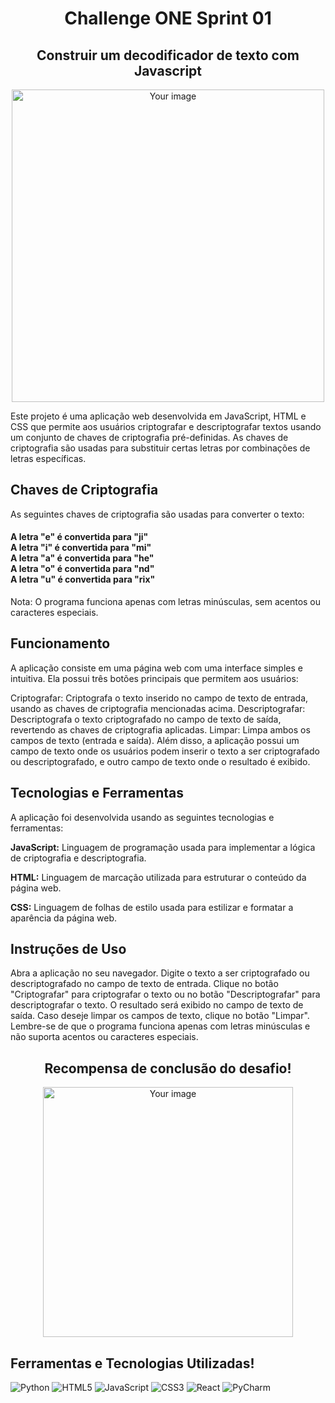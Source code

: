 <h1 align="center">Challenge ONE Sprint 01</h1>

<h2 align="center">Construir um decodificador de texto com Javascript</h2>

<p align="center">
  <img src="https://user-images.githubusercontent.com/109030838/231914532-8c4e7eec-b10e-4751-9ea0-a207a87d7b21.png" alt="Your image" width="500">
</p>


Este projeto é uma aplicação web desenvolvida em JavaScript, HTML e CSS que permite aos usuários criptografar e descriptografar textos usando um conjunto de chaves de criptografia pré-definidas. As chaves de criptografia são usadas para substituir certas letras por combinações de letras específicas.

<h2 align="left">Chaves de Criptografia</h2>

As seguintes chaves de criptografia são usadas para converter o texto:

<h4 align="left">
A letra "e" é convertida para "ji"
  <br>
A letra "i" é convertida para "mi"
  <br>
A letra "a" é convertida para "he"
  <br>
A letra "o" é convertida para "nd"
  <br>
A letra "u" é convertida para "rix"
</h4>

Nota: O programa funciona apenas com letras minúsculas, sem acentos ou caracteres especiais.

<h2 align="left">Funcionamento</h2>

A aplicação consiste em uma página web com uma interface simples e intuitiva. Ela possui três botões principais que permitem aos usuários:

Criptografar: Criptografa o texto inserido no campo de texto de entrada, usando as chaves de criptografia mencionadas acima.
Descriptografar: Descriptografa o texto criptografado no campo de texto de saída, revertendo as chaves de criptografia aplicadas.
Limpar: Limpa ambos os campos de texto (entrada e saída).
Além disso, a aplicação possui um campo de texto onde os usuários podem inserir o texto a ser criptografado ou descriptografado, e outro campo de texto onde o resultado é exibido.

<h2 align="left">Tecnologias e Ferramentas</h2>

A aplicação foi desenvolvida usando as seguintes tecnologias e ferramentas:

**JavaScript:** Linguagem de programação usada para implementar a lógica de criptografia e descriptografia.

**HTML:** Linguagem de marcação utilizada para estruturar o conteúdo da página web.

**CSS:** Linguagem de folhas de estilo usada para estilizar e formatar a aparência da página web.

<h2 align="left">Instruções de Uso</h2>

Abra a aplicação no seu navegador.
Digite o texto a ser criptografado ou descriptografado no campo de texto de entrada.
Clique no botão "Criptografar" para criptografar o texto ou no botão "Descriptografar" para descriptografar o texto.
O resultado será exibido no campo de texto de saída.
Caso deseje limpar os campos de texto, clique no botão "Limpar".
Lembre-se de que o programa funciona apenas com letras minúsculas e não suporta acentos ou caracteres especiais.


<h2 align="center">Recompensa de conclusão do desafio!</h2>

<p align="center">
  <img src="https://user-images.githubusercontent.com/109030838/231913175-179e4251-6881-4afc-b2a9-f1b592108a33.png" alt="Your image" width="400">
</p>


<h2 align="left">Ferramentas e Tecnologias Utilizadas!</h2>

![Python](https://img.shields.io/badge/python-3670A0?style=for-the-badge&logo=python&logoColor=ffdd54)
![HTML5](https://img.shields.io/badge/html5-%23E34F26.svg?style=for-the-badge&logo=html5&logoColor=white)
![JavaScript](https://img.shields.io/badge/javascript-%23323330.svg?style=for-the-badge&logo=javascript&logoColor=%23F7DF1E)
![CSS3](https://img.shields.io/badge/css3-%231572B6.svg?style=for-the-badge&logo=css3&logoColor=white)
![React](https://img.shields.io/badge/react-%2320232a.svg?style=for-the-badge&logo=react&logoColor=%2361DAFB)
![PyCharm](https://img.shields.io/badge/pycharm-143?style=for-the-badge&logo=pycharm&logoColor=black&color=black&labelColor=green)
